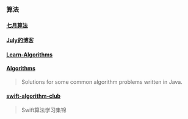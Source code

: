 
### 算法

#### [七月算法](http://ask.julyedu.com/)

#### [July的博客](http://blog.csdn.net/v_july_v)

#### [Learn-Algorithms](https://github.com/nonstriater/Learn-Algorithms)

#### [Algorithms](https://github.com/pedrovgs/Algorithms)
> Solutions for some common algorithm problems written in Java.

#### [swift-algorithm-club](https://github.com/hollance/swift-algorithm-club)
> Swift算法学习集锦
